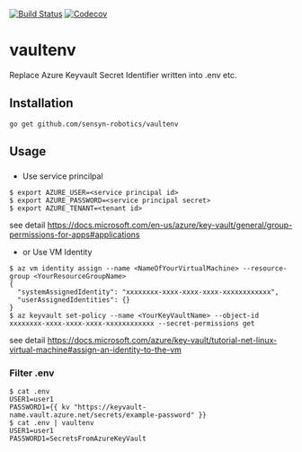 [![Build Status](https://github.com/sensyn-robotics/vaultenv/workflows/ci/badge.svg?branch=master)](https://github.com/sensyn-robotics/vaultenv/actions?query=branch%3Amaster) [![Codecov](https://img.shields.io/codecov/c/github/sensyn-robotics/vaultenv/master)](https://codecov.io/gh/sensyn-robotics/vaultenv/branch/master)
# vaultenv 
Replace Azure Keyvault Secret Identifier written into .env etc.
## Installation
```
go get github.com/sensyn-robotics/vaultenv
```
## Usage
###
* Use service princilpal
```
$ export AZURE_USER=<service principal id>
$ export AZURE_PASSWORD=<service principal secret>
$ export AZURE_TENANT=<tenant id>
```
see detail https://docs.microsoft.com/en-us/azure/key-vault/general/group-permissions-for-apps#applications

* or Use VM Identity
```
$ az vm identity assign --name <NameOfYourVirtualMachine> --resource-group <YourResourceGroupName>
{
  "systemAssignedIdentity": "xxxxxxxx-xxxx-xxxx-xxxx-xxxxxxxxxxxx",
  "userAssignedIdentities": {}
}
$ az keyvault set-policy --name <YourKeyVaultName> --object-id xxxxxxxx-xxxx-xxxx-xxxx-xxxxxxxxxxxx --secret-permissions get
```
see detail https://docs.microsoft.com/azure/key-vault/tutorial-net-linux-virtual-machine#assign-an-identity-to-the-vm
### Filter .env
```
$ cat .env
USER1=user1
PASSWORD1={{ kv "https://keyvault-name.vault.azure.net/secrets/example-password" }}
$ cat .env | vaultenv
USER1=user1
PASSWORD1=SecretsFromAzureKeyVault
```
